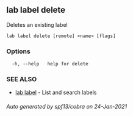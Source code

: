 ## lab label delete

Deletes an existing label

```
lab label delete [remote] <name> [flags]
```

### Options

```
  -h, --help   help for delete
```

### SEE ALSO

* [lab label](lab_label.md)	 - List and search labels

###### Auto generated by spf13/cobra on 24-Jan-2021
